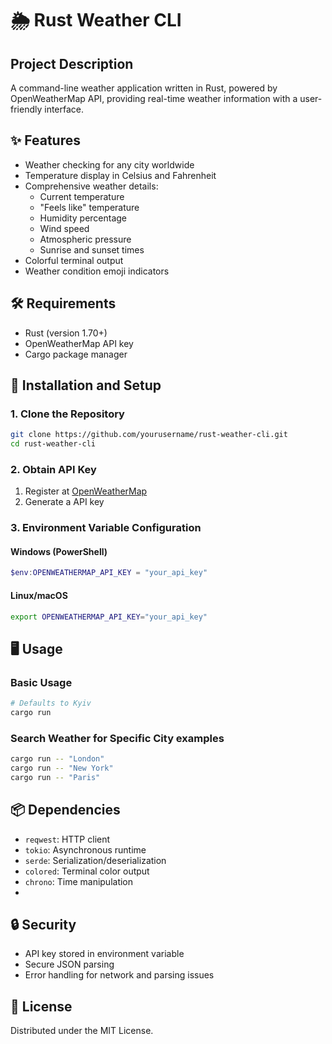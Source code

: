 # 🌦️ Rust Weather CLI

## Project Description
A command-line weather application written in Rust, powered by OpenWeatherMap API, providing real-time weather information with a user-friendly interface.

## ✨ Features
- Weather checking for any city worldwide
- Temperature display in Celsius and Fahrenheit
- Comprehensive weather details:
  - Current temperature
  - "Feels like" temperature
  - Humidity percentage
  - Wind speed
  - Atmospheric pressure
  - Sunrise and sunset times
- Colorful terminal output
- Weather condition emoji indicators

## 🛠️ Requirements
- Rust (version 1.70+)
- OpenWeatherMap API key
- Cargo package manager

## 🚀 Installation and Setup

### 1. Clone the Repository
```bash
git clone https://github.com/yourusername/rust-weather-cli.git
cd rust-weather-cli
```

### 2. Obtain API Key
1. Register at [OpenWeatherMap](https://openweathermap.org/)
2. Generate a API key

### 3. Environment Variable Configuration
#### Windows (PowerShell)
```powershell
$env:OPENWEATHERMAP_API_KEY = "your_api_key"
```

#### Linux/macOS
```bash
export OPENWEATHERMAP_API_KEY="your_api_key"
```

## 🖥️ Usage

### Basic Usage
```bash
# Defaults to Kyiv
cargo run
```

### Search Weather for Specific City examples
```bash
cargo run -- "London"
cargo run -- "New York"
cargo run -- "Paris"
```

## 📦 Dependencies
- `reqwest`: HTTP client
- `tokio`: Asynchronous runtime
- `serde`: Serialization/deserialization
- `colored`: Terminal color output
- `chrono`: Time manipulation
- 
## 🔒 Security
- API key stored in environment variable
- Secure JSON parsing
- Error handling for network and parsing issues

## 📃 License
Distributed under the MIT License.
